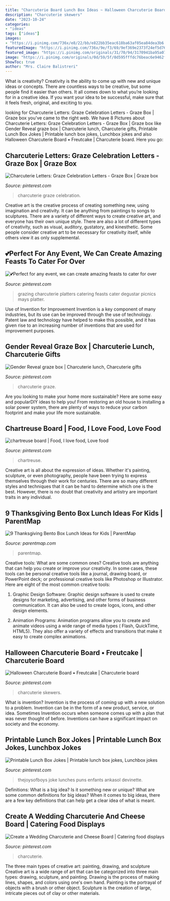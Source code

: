 ```yaml
---
title: "Charcuterie Board Lunch Box Ideas ~ Halloween Charcuterie Board • Freutcake"
description: "Charcuterie skewers"
date: "2023-10-24"
categories:
- "ideas"
tags: ["ideas"]
images:
- "https://i.pinimg.com/736x/e8/22/bb/e822bb35eac618ba63af05ea84dea3b6.jpg"
featuredImage: "https://i.pinimg.com/736x/9e/f3/69/9ef369e2373f24ef5d76cfa0f8718cf7.jpg"
featured_image: "https://i.pinimg.com/originals/31/70/94/3170941ba95a0790bd9697a55d4f7c0b.jpg"
image: "https://i.pinimg.com/originals/0d/59/5f/0d595fffdc76beac6e9462f2a33550cb.jpg"
ShowToc: true
author: "Mrs. Claire Balistreri"
---
```



What is creativity?
Creativity is the ability to come up with new and unique ideas or concepts. There are countless ways to be creative, but some people find it easier than others. It all comes down to what you’re looking for in a creative idea. If you want your idea to be successful, make sure that it feels fresh, original, and exciting to you.

	

		
looking for Charcuterie Letters: Graze Celebration Letters - Graze Box | Graze box you've came to the right web. We have 8 Pictures about Charcuterie Letters: Graze Celebration Letters - Graze Box | Graze box like Gender Reveal graze box | Charcuterie lunch, Charcuterie gifts, Printable Lunch Box Jokes | Printable lunch box jokes, Lunchbox jokes and also Halloween Charcuterie Board • Freutcake | Charcuterie board. Here you go:
		
    
## Charcuterie Letters: Graze Celebration Letters - Graze Box | Graze Box

<img loading=lazy src="https://i.pinimg.com/736x/e8/22/bb/e822bb35eac618ba63af05ea84dea3b6.jpg" onerror="this.onerror=null;this.src='https://tse1.mm.bing.net/th?id=OIP.PQ9-ocl3gXvul-bw_emgLAHaD4&amp;pid=15.1';" alt="Charcuterie Letters: Graze Celebration Letters - Graze Box | Graze box">

_Source: pinterest.com_

>charcuterie graze celebration. 

	

Creative art is the creative process of creating something new, using imagination and creativity. It can be anything from paintings to songs to sculptures. There are a variety of different ways to create creative art, and everyone has their own unique style. There are also a lot of different types of creativity, such as visual, auditory, gustatory, and kinesthetic. Some people consider creative art to be necessary for creativity itself, while others view it as only supplemental.

    
## 💕Perfect For Any Event, We Can Create Amazing Feasts To Cater For Over

<img loading=lazy src="https://i.pinimg.com/736x/44/58/a1/4458a1d5a3ebe83d58b1e5952f7cf8e1.jpg" onerror="this.onerror=null;this.src='https://tse1.mm.bing.net/th?id=OIP.f1riH_KYe0raeYAesaTNswHaJQ&amp;pid=15.1';" alt="💕Perfect for any event, we can create amazing feasts to cater for over">

_Source: pinterest.com_

>grazing charcuterie platters catering feasts cater degustar picnics mays platter. 

	

Use of Invention for Improvement
Invention is a key component of many industries, but its use can be improved through the use of technology. Patent law and technology have helped to make this possible, and it has given rise to an increasing number of inventions that are used for improvement purposes.

    
## Gender Reveal Graze Box | Charcuterie Lunch, Charcuterie Gifts

<img loading=lazy src="https://i.pinimg.com/736x/9e/f3/69/9ef369e2373f24ef5d76cfa0f8718cf7.jpg" onerror="this.onerror=null;this.src='https://tse3.mm.bing.net/th?id=OIP.OzlQgwaivKoECDLQUMmy8gHaJ3&amp;pid=15.1';" alt="Gender Reveal graze box | Charcuterie lunch, Charcuterie gifts">

_Source: pinterest.com_

>charcuterie graze. 

	

Are you looking to make your home more sustainable? Here are some easy and popularDIY ideas to help you! From restoring an old house to installing a solar power system, there are plenty of ways to reduce your carbon footprint and make your life more sustainable.

    
## Chartreuse Board | Food, I Love Food, Love Food

<img loading=lazy src="https://i.pinimg.com/736x/0e/7d/3a/0e7d3a2c47a0c8175caaf29d93e6fa0b.jpg" onerror="this.onerror=null;this.src='https://tse4.mm.bing.net/th?id=OIP.j-BS3BOMpmKJ2krqfN2wcAHaMT&amp;pid=15.1';" alt="chartreuse board | Food, I love food, Love food">

_Source: pinterest.com_

>chartreuse. 

	

Creative art is all about the expression of ideas. Whether it's painting, sculpture, or even photography, people have been trying to express themselves through their work for centuries. There are so many different styles and techniques that it can be hard to determine which one is the best. However, there is no doubt that creativity and artistry are important traits in any individual.

    
## 9 Thanksgiving Bento Box Lunch Ideas For Kids | ParentMap

<img loading=lazy src="http://www.parentmap.com/sites/default/files/styles/1180x660_scaled_cropped/public/2017-10/bento_pager_6.jpg?itok=W_kfv6pZ" onerror="this.onerror=null;this.src='https://tse3.mm.bing.net/th?id=OIP.Ww75tGNZ7KSJ_NugzozQAAHaEJ&amp;pid=15.1';" alt="9 Thanksgiving Bento Box Lunch Ideas for Kids | ParentMap">

_Source: parentmap.com_

>parentmap. 

	

Creative tools: What are some common ones?
Creative tools are anything that can help you create or improve your creativity. In some cases, these tools can be personal creative tools like a journal, drawing board, or PowerPoint deck; or professional creative tools like Photoshop or Illustrator. Here are eight of the most common creative tools:
1. Graphic Design Software: Graphic design software is used to create designs for marketing, advertising, and other forms of business communication. It can also be used to create logos, icons, and other design elements.

2. Animation Programs: Animation programs allow you to create and animate videos using a wide range of media types ( Flash, QuickTime, HTML5). They also offer a variety of effects and transitions that make it easy to create complex animations.


    
## Halloween Charcuterie Board • Freutcake | Charcuterie Board

<img loading=lazy src="https://i.pinimg.com/originals/31/70/94/3170941ba95a0790bd9697a55d4f7c0b.jpg" onerror="this.onerror=null;this.src='https://tse3.mm.bing.net/th?id=OIP.8hFmT5J-fzNimslAtVnEPQHaLH&amp;pid=15.1';" alt="Halloween Charcuterie Board • Freutcake | Charcuterie board">

_Source: pinterest.com_

>charcuterie skewers. 

	

What is invention?
Invention is the process of coming up with a new solution to a problem. Invention can be in the form of a new product, service, or idea. Sometimes Invention occurs when someone comes up with a plan that was never thought of before. Inventions can have a significant impact on society and the economy.

    
## Printable Lunch Box Jokes | Printable Lunch Box Jokes, Lunchbox Jokes

<img loading=lazy src="https://i.pinimg.com/736x/f5/2d/6c/f52d6c718a4560ccc252067b9c870499.jpg" onerror="this.onerror=null;this.src='https://tse4.mm.bing.net/th?id=OIP.owhYHnf3YeCuOy71d9GgSwAAAA&amp;pid=15.1';" alt="Printable Lunch Box Jokes | Printable lunch box jokes, Lunchbox jokes">

_Source: pinterest.com_

>thejoysofboys joke lunches puns enfants ankasol devinette. 

	

Definitions: What is a big idea? Is it something new or unique? What are some common definitions for big ideas?
When it comes to big ideas, there are a few key definitions that can help get a clear idea of what is meant.

    
## Create A Wedding Charcuterie And Cheese Board | Catering Food Displays

<img loading=lazy src="https://i.pinimg.com/originals/0d/59/5f/0d595fffdc76beac6e9462f2a33550cb.jpg" onerror="this.onerror=null;this.src='https://tse3.mm.bing.net/th?id=OIP.9-WfeLY1g0oVPnQUji_w3wHaKu&amp;pid=15.1';" alt="Create a Wedding Charcuterie and Cheese Board | Catering food displays">

_Source: pinterest.com_

>charcuterie. 

	

The three main types of creative art: painting, drawing, and sculpture
Creative art is a wide range of art that can be categorized into three main types: drawing, sculpture, and painting. Drawing is the process of making lines, shapes, and colors using one's own hand. Painting is the portrayal of objects with a brush or other object. Sculpture is the creation of large, intricate pieces out of clay or other materials.

